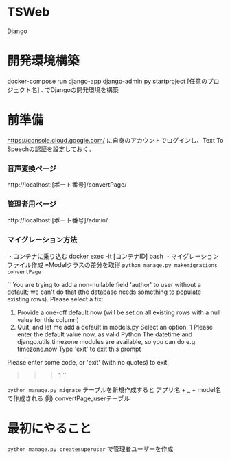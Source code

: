 # TSWeb
Django

# 開発環境構築
docker-compose run django-app django-admin.py startproject [任意のプロジェクト名] .
でDjangoの開発環境を構築

# 前準備
https://console.cloud.google.com/
に自身のアカウントでログインし、Text To Speechの認証を設定しておく。


### 音声変換ページ
http://localhost:[ポート番号]/convertPage/
### 管理者用ページ
http://localhost:[ポート番号]/admin/

### マイグレーション方法
・コンテナに乗り込む
docker exec -it [コンテナID] bash 
・マイグレーションファイル作成 ※Modelクラスの差分を取得
`python manage.py makemigrations convertPage`

``
You are trying to add a non-nullable field 'author' to user without a default; we can't do that (the database needs something to populate existing rows).
Please select a fix:
 1) Provide a one-off default now (will be set on all existing rows with a null value for this column)
 2) Quit, and let me add a default in models.py
Select an option: 1
Please enter the default value now, as valid Python
The datetime and django.utils.timezone modules are available, so you can do e.g. timezone.now
Type 'exit' to exit this prompt
>>> 
Please enter some code, or 'exit' (with no quotes) to exit.
>>> 1
``

`python manage.py migrate`
テーブルを新規作成すると
アプリ名 + _ + model名で作成される
例) convertPage_userテーブル

# 最初にやること
`python manage.py createsuperuser`
で管理者ユーザーを作成

